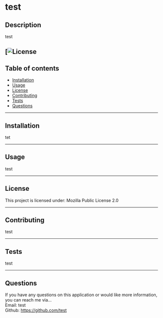 # test
## Description
test

[![License](undefined)
----------

## Table of contents
* [Installation](#installation)
* [Usage](#usage)
* [License](#license)
* [Contributing](#contributing)
* [Tests](#tests)
* [Questions](#questions)

----------

## Installation
tet

----------

## Usage
test

-----------
## License
This project is licensed under:
Mozilla Public License 2.0

-------------
## Contributing
test

--------------
## Tests
test

------------
## Questions
If you have any questions on this application or would like more information, you can reach me via...    
Email: test    
Github: https://github.com/test
